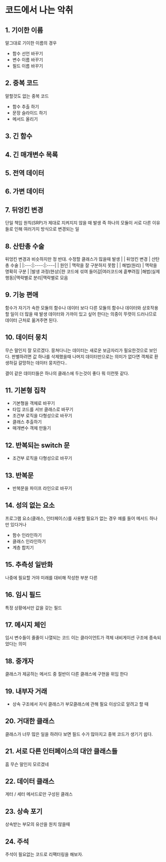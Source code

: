 # 코드에서 나는 악취 

## 1. 기이한 이름 
말그대로 기이한 이름의 경우
- 함수 선언 바꾸기
- 변수 이름 바꾸기 
- 필드 이름 바꾸기 
## 2. 중복 코드 
말할것도 없는 중복 코드
- 함수 추출 하기 
- 문장 슬라이드 하기
- 메서드 올리기
## 3. 긴 함수 

## 4. 긴 매개변수 목록 

## 5. 전역 데이터 

## 6. 가변 데이터 

## 7. 뒤엉킨 변경
단일 책임 원칙(SRP)가 제대로 지켜지지 않을 때 발생 즉 하나의 모듈이 서로 다른 이유들로 인해 여러가지 방식으로 변경되는 일
## 8. 산탄총 수술 
뒤엉킨 변경과 비슷하지만 정 반대. 수정할 클래스가 많을때 발생
|  | 뒤엉킨 변경 | 산탄총 수술 |
|:---:|:----:|:----|
| 원인 | 맥락을 잘 구분하지 못함 |
| 해법(원리) | 맥락을 명확히 구분 |
|발생 과정(현상)|한 코드에 섞여 들어감|여러코드에 흩뿌려짐
|해법(실제 행동)|맥락별로 분리|맥락별로 모음
## 9. 기능 편애 
함수가 자기가 속한 모듈의 함수나 데이터 보다 다른 모듈의 함수나 데이터와 상호작용 할 일이 더 많을 때 발생
데이터와 가까이 있고 싶어 한다는 의중이 뚜렷이 드러나므로 데이터 근처로 옮겨주면 된다. 
## 10. 데이터 뭉치 
무슨 말인지 잘 모르겠다. 
뭉쳐다니는 데이터는 새로운 보금자리가 필요한것으로 보인다. 
판별하려면 값 하나를 삭제했을때 나머지 데이터만으로는 의미가 없다면 객체로 환생하길 갈망하는 데이터 뭉치란다.. 

결이 같은 데이터들은 하나의 클래스에 두는것이 좋다 뭐 이런뜻 같다. 

## 11. 기본형 집착 


- 기본형을 객체로 바꾸기
- 타입 코드를 서브 클래스로 바꾸기
- 조건부 로직을 다형성으로 바꾸기 
- 클래스 추출하기 
- 매개변수 객체 만들기 
## 12. 반복되는 switch 문 
- 조건부 로직을 다형성으로 바꾸기 
## 13. 반복문 
- 반복문을 파이프 라인으로 바꾸기 

## 14. 성의 없는 요소 
프로그램 요소(클래스, 인터페이스)를 사용할 필요가 없는 경우 예를 들어 메서드 하나만 있다거나 

- 함수 인라인하기
- 클래스 인라인하기 
- 계층 합치기 
  
## 15. 추측성 일반화 
나중에 필요할 거야 미래를 대비해 작성한 부분 다른

## 16. 임시 필드 
특정 상황에서만 값을 갖는 필드 

## 17. 메시지 체인 
임시 변수들이 줄줄이 나열되는 코드 이는 클라이언트가 객체 내비게이션 구조에 종속되었다는 의미 

## 18. 중개자
클래스가 제공하는 메서드 중 절반이 다른 클래스에 구현을 위임 한다

## 19. 내부자 거래 
- 상속 구조에서 자식 클래스가 부모클래스에 관해 필요 이상으로 알려고 할 때


## 20. 거대한 클래스 
클래스가 너무 많은 일을 하려다 보면 필드 수가 많아지고 중복 코드가 생기기 쉽다. 

## 21. 서로 다른 인터페이스의 대안 클래스들 
흠 무슨 말인지 모르겠네 

## 22. 데이터 클래스 
게터 / 세터 메서드로만 구성된 클래스 

## 23. 상속 포기 
상속받는 부모의 유산을 원치 않을때 

## 24. 주석 
주석이 필요없는 코드로 리팩터링을 해보자.